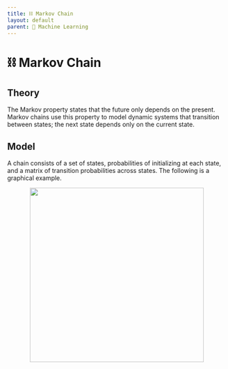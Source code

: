 ```yaml
---
title: ⛓️ Markov Chain
layout: default
parent: 🤖 Machine Learning
---
```


# ⛓️ Markov Chain

## Theory
The Markov property states that the future only depends on the present. Markov chains use this property to model dynamic systems that transition between states; the next state depends only on the current state.

## Model
A chain consists of a set of states, probabilities of initializing at each state, and a matrix of transition probabilities across states. The following is a graphical example.

<div style="text-align:center">
<img src="{{ site.url }}{{ site.baseurl }}/notes/Attachments/20230101134733.png?raw=true" width="400"/>
</div>